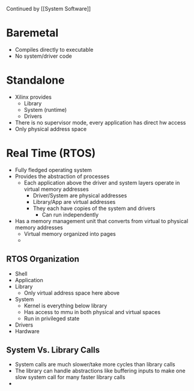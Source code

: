 Continued by [[System Software]]
# Baremetal
- Compiles directly to executable
- No system/driver code
# Standalone
- Xilinx provides
	- Library
	- System (runtime)
	- Drivers
- There is no supervisor mode, every application has direct hw access
- Only physical address space
# Real Time (RTOS)
- Fully fledged operating system
- Provides the abstraction of processes
	- Each application above the driver and system layers operate in virtual memory addresses
		- Driver/System are physical addresses
		- Library/App are virtual addresses
		- They each have copies of the system and drivers
			- Can run independently
- Has a memory management unit that converts from virtual to physical memory addresses
	- Virtual memory organized into pages
	- 
## RTOS Organization
- Shell
- Application
- Library
	- Only virtual address space here above
- System
	- Kernel is everything below library
	- Has access to mmu in both physical and virtual spaces
	- Run in privileged state
- Drivers
- Hardware
## System Vs. Library Calls
- System calls are much slower/take more cycles than library calls
- The library can handle abstractions like buffering inputs to make one slow system call for many faster library calls
- 